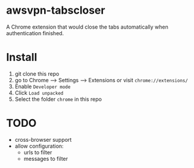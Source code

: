# awsvpn-tabscloser

A Chrome extension that would close the tabs automatically when authentication finished.


# Install

1. git clone this repo
2. go to Chrome --> Settings --> Extensions or visit `chrome://extensions/`
3. Enable `Developer mode`
4. Click `Load unpacked`
5. Select the folder `chrome` in this repo


# TODO

- cross-browser support
- allow configuration:
  - urls to filter
  - messages to filter
